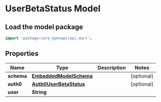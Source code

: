 # UserBetaStatus Model

## Load the model package
```dart
import 'package:core_openapi/api.dart';
```

## Properties
Name | Type | Description | Notes
------------ | ------------- | ------------- | -------------
**schema** | [**EmbeddedModelSchema**](EmbeddedModelSchema) |  | [optional] 
**auth0** | [**Auth0UserBetaStatus**](Auth0UserBetaStatus) |  | [optional] 
**user** | **String** |  | 




